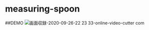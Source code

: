 # measuring-spoon

##DEMO
![画面収録-2020-09-26-22 23 33-_online-video-cutter com_](https://user-images.githubusercontent.com/63297509/94342343-6e6b3900-004b-11eb-9d8c-7ecf4abda12b.gif)

